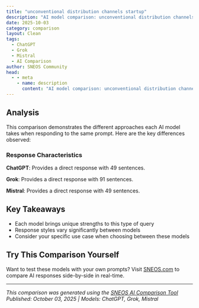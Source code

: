 ```yaml
---
title: "unconventional distribution channels startup"
description: "AI model comparison: unconventional distribution channels startup..."
date: 2025-10-03
category: comparison
layout: Clean
tags:
  - ChatGPT
  - Grok
  - Mistral
  - AI Comparison
author: SNEOS Community
head:
  - - meta
    - name: description
      content: "AI model comparison: unconventional distribution channels startup..."
---
```


<ChatComparison
  title="unconventional distribution channels startup"
  prompt="unconventional distribution channels startup"
  :responses='{
    "ChatGPT": "Sure! If you\u0027re looking to explore **unconventional distribution channels** for a startup, here are some ideas and strategies that can help differentiate your brand and reach customers in unique ways:\n\n### What Are Unconventional Distribution Channels?\nUnconventional distribution channels are alternative methods of delivering your product or service to customers that differ from traditional retail, wholesale, or direct sales approaches. These channels often leverage creativity, technology, partnerships, or new trends to tap into overlooked markets or customer segments.\n\n---\n\n## Unconventional Distribution Channels for Startups\n\n### 1. **Pop-Up Shops \u0026 Temporary Installations**\n- Set up short-term retail spaces in malls, events, or popular urban spots.\n- Creates buzz and urgency.\n- Great for testing new markets without long-term commitment.\n\n### 2. **Subscription Boxes \u0026 Curated Bundles**\n- Partner with existing subscription box services or create your own.\n- Reach niche audiences interested in curated experiences.\n- Good for products like food, beauty, gadgets, and lifestyle goods.\n\n### 3. **Social Media Shopping \u0026 Live Selling**\n- Use Instagram Shops, Facebook Marketplace, TikTok Shopping.\n- Host live streams where users can buy products directly.\n- Engage customers interactively.\n\n### 4. **Collaborations with Non-Competing Brands**\n- Bundle your product with complementary brands.\n- Cross-promote to each other\u2019s customers.\n- Example: A startup selling eco-friendly water bottles collaborates with a yoga apparel brand.\n\n### 5. **Experiential Marketing \u0026 Events**\n- Host workshops, classes, or events featuring your product.\n- Examples: cooking demos for food products, or fitness classes for wellness products.\n- Helps build community and loyalty.\n\n### 6. **Mobile Distribution Units**\n- Trailer trucks or bikes that bring your product directly to busy places or events.\n- Useful for food startups, cosmetics, or tech demos.\n- Can be used for guerrilla marketing campaigns.\n\n### 7. **Alternative Retail Spaces**\n- Place products in non-traditional venues like gyms, salons, offices, airports, or co-working spaces.\n- Reach customers where they already spend time.\n\n### 8. **In-App or Software Integration**\n- Embed your product or service inside other popular apps or platforms.\n- For example, a startup with a fitness tracker that integrates with major health apps.\n- Makes distribution seamless and adds value.\n\n### 9. **Affiliate \u0026 Influencer Networks**\n- Empower influencers or micro-influencers with exclusive products or unique codes.\n- Use affiliate marketing to incentivize distribution.\n- Expands reach through trusted voices.\n\n### 10. **Community \u0026 Peer-to-Peer Sharing**\n- Use a referral or ambassador program encouraging customers to distribute or resell.\n- Examples: Community groups, local meetups, or friend-based sharing.\n\n---\n\n## Tips for Selecting and Implementing Your Channels:\n- **Know your customer:** Choose channels where your target audience frequents or interacts.\n- **Test \u0026 Iterate:** Start small, measure success, and refine your approach.\n- **Create partnerships:** Leverage existing platforms or brands for mutual growth.\n- **Leverage technology:** Use digital tools to track sales and feedback from unconventional channels.\n- **Maintain brand experience:** Ensure the channel aligns with your brand voice and customer experience.\n\n---\n\nIf you want, I can help you brainstorm unconventional distribution channels tailored specifically to your startup\u2019s industry or product. Just let me know!",
    "Grok": "Starting a business with unconventional distribution channels can be an innovative way to reach customers, differentiate from competitors, and potentially reduce costs. Unconventional distribution channels refer to non-traditional methods of getting a product or service to the end consumer, often bypassing standard retail or online platforms. Below, I outline the concept, key strategies, and considerations for a startup leveraging unconventional distribution channels.\n\n---\n\n### **What Are Unconventional Distribution Channels?**\nThese are innovative or non-standard ways of delivering products or services to customers. Examples include:\n- **Direct-to-Consumer (DTC) Models**: Cutting out middlemen like retailers or distributors to sell directly via subscriptions, pop-up shops, or social media platforms.\n- **Community-Based Distribution**: Using local communities, influencers, or niche groups to distribute products.\n- **Crowdsourcing or Peer-to-Peer (P2P) Networks**: Leveraging users or independent agents to sell or distribute products (e.g., Tupperware\u0027s party model or modern P2P platforms like Airbnb).\n- **Experiential or Event-Based Channels**: Selling through immersive experiences, festivals, or temporary pop-up events.\n- **Partnerships with Non-Traditional Outlets**: Collaborating with unconventional partners, such as gyms, salons, or coworking spaces, to distribute products.\n- **Gamification or Viral Loops**: Encouraging users to distribute or promote products through rewards, referrals, or interactive campaigns.\n\n---\n\n### **Steps to Build a Startup with Unconventional Distribution Channels**\n\n#### 1. **Identify a Niche and Target Audience**\n   - Focus on a specific customer segment that may not be well-served by traditional channels.\n   - Research their behaviors, preferences, and pain points to understand where they congregate and how they make purchasing decisions.\n   - Example: A startup selling eco-friendly personal care products might target environmentally conscious consumers through partnerships with yoga studios or zero-waste communities.\n\n#### 2. **Develop a Unique Value Proposition (UVP)**\n   - Your unconventional distribution channel should tie into your UVP. For instance, if your channel is community-driven, emphasize trust, exclusivity, or local impact.\n   - Example: A food startup could use a farm-to-table subscription model, delivering directly from local farmers to consumers, emphasizing freshness and sustainability.\n\n#### 3. **Choose an Unconventional Distribution Channel**\n   - **Social Media Marketplaces or Influencer Networks**: Use platforms like Instagram or TikTok to sell directly through shoppable posts or influencer collaborations.\n   - **Pop-Up Shops or Mobile Stores**: Create temporary or mobile retail experiences in high-traffic or unexpected locations (e.g., food trucks, pop-up boutiques in unusual venues).\n   - **Subscription or Membership Models**: Deliver curated products or experiences to a loyal customer base on a recurring basis (e.g., wine clubs, mystery boxes).\n   - **Non-Traditional Retail Partnerships**: Partner with unconventional locations like airports, universities, or fitness centers to place your products.\n   - **Crowd-Powered Distribution**: Use a network of gig workers, micro-entrepreneurs, or community members to distribute products (similar to DoorDash or Avon).\n\n#### 4. **Test and Validate the Channel**\n   - Run small-scale pilot programs to test the effectiveness of the distribution channel.\n   - Gather feedback on customer acquisition costs (CAC), customer satisfaction, and scalability.\n   - Example: A startup selling handmade jewelry might test a pop-up shop at a local festival to gauge interest before committing to a broader network of events.\n\n#### 5. **Leverage Technology and Data**\n   - Use tech tools like CRM software, social media analytics, or geolocation services to optimize your distribution strategy.\n   - Track customer behavior to refine your approach and personalize offerings.\n   - Example: A startup distributing niche snacks via vending machines in coworking spaces could use data to determine high-demand locations and restock efficiently.\n\n#### 6. **Build Community and Trust**\n   - Unconventional channels often rely on word-of-mouth and community engagement.\n   - Focus on storytelling, transparency, and creating emotional connections with customers.\n   - Example: A startup distributing artisanal coffee might host tasting events at local farmers\u0027 markets to build a loyal following.\n\n#### 7. **Scale Strategically**\n   - Once validated, scale your distribution channel by expanding geographically, partnering with more unconventional outlets, or diversifying your approach.\n   - Be cautious of overextending resources or diluting the uniqueness of your channel.\n   - Example: A subscription-based startup might scale by partnering with complementary brands to offer bundled products after establishing a core customer base.\n\n---\n\n### **Examples of Startups Using Unconventional Distribution Channels**\n1. **Dollar Shave Club**:\n   - **Channel**: Direct-to-consumer subscription model with viral marketing on social media.\n   - **Why It Worked**: Bypassed traditional retail and built a brand through humor and convenience, delivering razors straight to customers\u2019 doors.\n2. **Warby Parker**:\n   - **Channel**: Started with a \u201CHome Try-On\u201D program alongside an online-only model, later introducing pop-up shops and partnerships with boutiques.\n   - **Why It Worked**: Made buying glasses experiential and convenient without relying on traditional eyewear stores.\n3. **Glossier**:\n   - **Channel**: Leveraged Instagram and a community of beauty enthusiasts for word-of-mouth distribution, later adding pop-up experiences.\n   - **Why It Worked**: Focused on customer feedback and built a cult following through social engagement rather than traditional advertising.\n4. **Farmgirl Flowers**:\n   - **Channel**: Direct delivery of curated flower arrangements, initially through a bike messenger service in San Francisco.\n   - **Why It Worked**: Cut out florist middlemen and created a personalized, sustainable delivery experience.\n\n---\n\n### **Challenges of Unconventional Distribution Channels for Startups**\n1. **Scalability Issues**:\n   - Non-traditional channels may be difficult to scale compared to established retail or e-commerce platforms.\n   - Solution: Start small, test rigorously, and build infrastructure gradually.\n2. **Higher Customer Acquisition Costs**:\n   - Reaching niche audiences or building awareness for an unconventional model can be expensive initially.\n   - Solution: Focus on organic growth through community building and referrals.\n3. **Logistical Complexities**:\n   - Managing pop-ups, partnerships, or direct delivery can be operationally challenging.\n   - Solution: Use technology (e.g., delivery apps, inventory management tools) to streamline operations.\n4. **Brand Perception Risks**:\n   - Unconventional channels might confuse customers or lack the credibility of established platforms.\n   - Solution: Invest in branding and storytelling to communicate the value of your approach.\n\n---\n\n### **Key Tips for Success**\n- **Stay Customer-Centric**: Design your distribution channel around customer convenience and delight.\n- **Experiment and Iterate**: Be willing to pivot if a channel isn\u2019t working as expected\u2014flexibility is key for startups.\n- **Build Partnerships**: Collaborate with businesses or communities that align with your brand to expand reach.\n- **Focus on Storytelling**: Use your unconventional channel as a unique selling point in your marketing narrative.\n- **Monitor Metrics**: Track key performance indicators (KPIs) like customer lifetime value (CLV), retention rates, and distribution costs.\n\n---\n\n### **Industries Ripe for Unconventional Distribution Channels**\n1. **Food and Beverage**: Farm-to-table deliveries, food trucks, or subscription meal kits.\n2. **Fashion and Beauty**: Pop-up shops, social media marketplaces, or stylist-led distribution.\n3. **Health and Wellness**: Partnerships with gyms, yoga studios, or wellness retreats for product placement.\n4. **Tech and Gadgets**: Crowdsourced distribution, tech meetups, or gamified referral programs.\n5. **Sustainable Products**: Community-driven models, zero-waste stores, or eco-friendly events.\n\n---\n\nBy focusing on creativity and customer needs, a startup leveraging unconventional distribution channels can carve out a unique market position. If you have a specific industry or product in mind, I can help brainstorm tailored distribution ideas or refine your strategy further! Let me know.",
    "Mistral": "Unconventional distribution channels can be a game-changer for startups looking to reach new markets, reduce costs, or differentiate themselves from competitors. Here are some innovative distribution strategies and channels that startups might consider:\n\n### 1. **Direct-to-Consumer (D2C) Models**\n   - **Subscription Boxes:** Offer a curated selection of products delivered on a regular basis.\n   - **Pop-Up Shops:** Temporary retail spaces that create a sense of urgency and exclusivity.\n   - **Online Marketplaces:** Utilize platforms like Etsy, Amazon, or eBay to reach a broader audience.\n\n### 2. **Partnerships and Collaborations**\n   - **Co-Branding:** Partner with complementary brands to create joint products or marketing campaigns.\n   - **Influencer Marketing:** Collaborate with social media influencers to promote your products.\n   - **Corporate Partnerships:** Team up with larger corporations for distribution through their established channels.\n\n### 3. **Community and Grassroots Marketing**\n   - **Local Events:** Participate in local fairs, festivals, and community events to build a local customer base.\n   - **Word-of-Mouth:** Encourage satisfied customers to refer their friends and family.\n   - **User-Generated Content:** Leverage content created by your customers to promote your brand.\n\n### 4. **Technology-Driven Channels**\n   - **Mobile Apps:** Develop a mobile app for direct sales and customer engagement.\n   - **Social Commerce:** Use social media platforms like Instagram and Facebook for direct sales.\n   - **Augmented Reality (AR) and Virtual Reality (VR):** Create immersive shopping experiences that allow customers to interact with products virtually.\n\n### 5. **Sustainable and Ethical Channels**\n   - **Zero-Waste Stores:** Partner with stores that focus on reducing waste and promoting sustainability.\n   - **Fair Trade Markets:** Sell through markets that emphasize fair trade practices.\n   - **Eco-Friendly Packaging:** Use recyclable or biodegradable packaging to appeal to environmentally conscious consumers.\n\n### 6. **Niche and Specialty Channels**\n   - **Specialty Retailers:** Target niche retailers that cater to specific interests or demographics.\n   - **Artisan Markets:** Sell through markets that focus on handmade, artisanal products.\n   - **Subscription Services:** Offer subscription-based services tailored to specific interests or needs.\n\n### 7. **Digital and Virtual Channels**\n   - **Virtual Showrooms:** Create digital showrooms where customers can browse and purchase products.\n   - **Live Streaming:** Use live streaming platforms to host virtual shopping events and product demos.\n   - **Virtual Reality (VR) Stores:** Develop VR stores where customers can shop in a virtual environment.\n\n### 8. **Crowdfunding and Pre-Orders**\n   - **Crowdfunding Platforms:** Use platforms like Kickstarter or Indiegogo to fund and distribute products.\n   - **Pre-Order Campaigns:** Offer pre-order options to generate buzz and secure early sales.\n\n### 9. **Community-Based Distribution**\n   - **Community Gardens:** Distribute products through community gardens or local farms.\n   - **Local Co-Ops:** Partner with local cooperatives to reach community-minded consumers.\n   - **Community Centers:** Use community centers as distribution points for local products.\n\n### 10. **Experiential Marketing**\n   - **Interactive Installations:** Create interactive installations that engage customers and promote your brand.\n   - **Pop-Up Experiences:** Host pop-up experiences that offer unique, memorable interactions with your products.\n   - **Event Sponsorships:** Sponsor events that align with your brand values and target audience.\n\n### 11. **B2B Channels**\n   - **Corporate Gifting:** Offer corporate gifting options for businesses looking to reward employees or clients.\n   - **Wholesale Partnerships:** Partner with wholesalers to distribute your products to retailers.\n   - **Industry Trade Shows:** Participate in industry-specific trade shows to reach business customers.\n\n### 12. **Emerging Technologies**\n   - **Blockchain:** Use blockchain technology for transparent and secure supply chain management.\n   - **AI and Machine Learning:** Implement AI-driven personalization and recommendation engines to enhance customer experience.\n   - **IoT:** Utilize Internet of Things (IoT) devices for real-time inventory management and customer engagement.\n\nBy exploring these unconventional distribution channels, startups can tap into new markets, build stronger customer relationships, and stand out in a crowded marketplace."
  }'
  published-date="20:38"
/>

## Analysis

This comparison demonstrates the different approaches each AI model takes when responding to the same prompt. Here are the key differences observed:

### Response Characteristics

**ChatGPT**: Provides a direct response with 49 sentences. 

**Grok**: Provides a direct response with 91 sentences. 

**Mistral**: Provides a direct response with 49 sentences. 

## Key Takeaways

- Each model brings unique strengths to this type of query
- Response styles vary significantly between models
- Consider your specific use case when choosing between these models

## Try This Comparison Yourself

Want to test these models with your own prompts? Visit [SNEOS.com](https://sneos.com) to compare AI responses side-by-side in real-time.

---

*This comparison was generated using the [SNEOS AI Comparison Tool](https://sneos.com)*
*Published: October 03, 2025 | Models: ChatGPT, Grok, Mistral*
